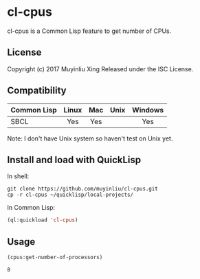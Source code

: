 # cl-cpus

cl-cpus is a Common Lisp feature to get number of CPUs.

## License

Copyright (c) 2017 Muyinliu Xing
Released under the ISC License.

## Compatibility
|  Common Lisp  |  Linux  |  Mac |  Unix | Windows |
|---------------|:-------:|:----:|:-----:|:-------:|
|  SBCL         |   Yes   |  Yes |       |   Yes   |

Note: I don't have Unix system so haven't test on Unix yet.

## Install and load with QuickLisp

In shell:
```shell
git clone https://github.com/muyinliu/cl-cpus.git
cp -r cl-cpus ~/quicklisp/local-projects/
```

In Common Lisp: 
```lisp
(ql:quickload 'cl-cpus)
```

## Usage
```lisp
(cpus:get-number-of-processors)
```
```=>
8
```
